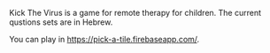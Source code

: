 Kick The Virus is a game for remote therapy for children.
The current qustions sets are in Hebrew.

You can play in https://pick-a-tile.firebaseapp.com/.
